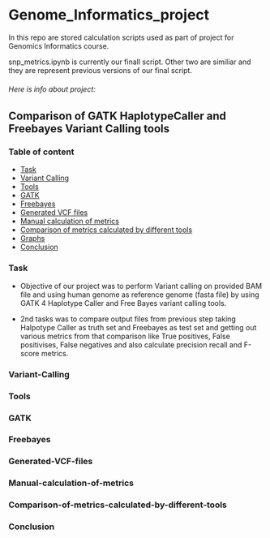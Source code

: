 # Genome_Informatics_project
In this repo are stored calculation scripts used as part of project for Genomics Informatics course.

snp_metrics.ipynb is currently our finall script. Other two are similiar and they are represent previous versions of our final script.

###### Here is info about project:

## Comparison of GATK HaplotypeCaller and Freebayes Variant Calling tools

### Table of content

* [Task](###Task)
* [Variant Calling](Variant-Calling)
* [Tools](Tools)
* [GATK](GATK)
* [Freebayes](Freebayes)
* [Generated VCF files](Generated-VCF-files)
* [Manual calculation  of metrics](Manual-calculation-of-metrics)
* [Comparison of  metrics calculated by different tools](Comparison-of-metrics-calculated-by-different-tools)
* [Graphs](Graphs)
* [Conclusion](Conclusion)

### Task

* Objective of our project was to perform Variant calling on provided BAM file and using human genome as reference genome (fasta file) by using GATK 4 Haplotype Caller and Free Bayes variant calling tools.

* 2nd tasks was to compare output files from previous step taking Halpotype Caller as truth set and Freebayes as test set and getting out various metrics from that comparison like True positives, False positivises, False negatives and also calculate precision recall and F-score metrics. 


### Variant-Calling
### Tools
### GATK
### Freebayes
### Generated-VCF-files
### Manual-calculation-of-metrics
### Comparison-of-metrics-calculated-by-different-tools
### Conclusion
